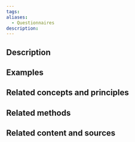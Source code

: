 ```yaml
---
tags: 
aliases:
  - Questionnaires
description:
---
```


## Description


## Examples 


## Related concepts and principles


## Related methods


## Related content and sources
